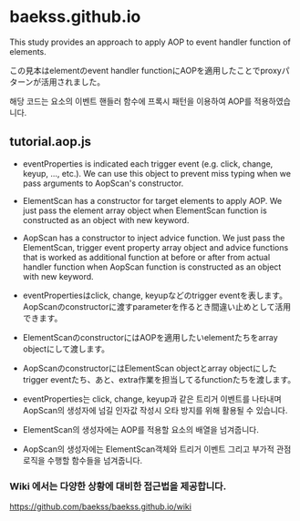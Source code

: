 # baekss.github.io
This study provides an approach to apply AOP to event handler function of elements.

この見本はelementのevent handler functionにAOPを適用したことでproxyパターンが活用されました。

해당 코드는 요소의 이벤트 핸들러 함수에 프록시 패턴을 이용하여 AOP를 적용하였습니다.

## tutorial.aop.js
- eventProperties is indicated each trigger event (e.g. click, change, keyup, ..., etc.). We can use this object to prevent miss typing when we pass arguments to AopScan's constructor.
- ElementScan has a constructor for target elements to apply AOP. We just pass the element array object when ElementScan function is constructed as an object with new keyword.
- AopScan has a constructor to inject advice function. We just pass the ElementScan, trigger event property array object and advice functions that is worked as additional function at before or after from actual handler function when AopScan function is constructed as an object with new keyword.

- eventPropertiesはclick, change, keyupなどのtrigger eventを表します。AopScanのconstructorに渡すparameterを作るとき間違い止めとして活用できます。
- ElementScanのconstructorにはAOPを適用したいelementたちをarray objectにして渡します。
- AopScanのconstructorにはElementScan objectとarray objectにしたtrigger eventたち、あと、extra作業を担当してるfunctionたちを渡します。

- eventProperties는 click, change, keyup과 같은 트리거 이벤트를 나타내며 AopScan의 생성자에 넘길 인자값 작성시 오타 방지를 위해 활용될 수 있습니다.
- ElementScan의 생성자에는 AOP를 적용할 요소의 배열을 넘겨줍니다.
- AopScan의 생성자에는 ElementScan객체와 트리거 이벤트 그리고 부가적 관점 로직을 수행할 함수들을 넘겨줍니다.

### Wiki 에서는 다양한 상황에 대비한 접근법을 제공합니다.
https://github.com/baekss/baekss.github.io/wiki
